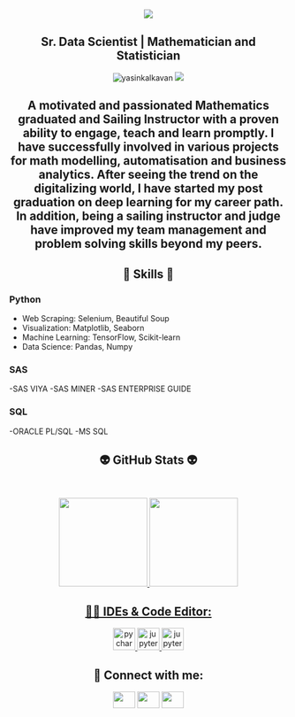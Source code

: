 
<h1 align="center">
  <a href="https://git.io/typing-svg">
    <img src="https://readme-typing-svg.herokuapp.com/?lines=▶▶+Hello!+👋+I'm+Yasin+Kalkavan◀&center=true&size=20">
  </a>
</h1>

<h2 align="center">Sr. Data Scientist | Mathematician and Statistician</h2>
<p align="center"> 
  <img src="https://komarev.com/ghpvc/?username=yasinkalkavan&label=Profile%20views&color=blue&style=flat" alt="yasinkalkavan"> 

  <img src="https://img.shields.io/github/followers/yasinkalkavan?style=social">
</p>

<h2 align="center">A motivated and passionated Mathematics graduated and Sailing Instructor with a proven ability to engage, teach and learn promptly. I have successfully involved in various projects for math modelling, automatisation and business analytics. After seeing the trend on the digitalizing world, I have started my post graduation on deep learning for my career path. In addition, being a sailing instructor and judge have improved my team management and problem solving skills beyond my peers.  </h2>


<h2 align="center"> 🦾 Skills 🦾 </h2>

### **Python**
- Web Scraping: Selenium, Beautiful Soup
- Visualization: Matplotlib, Seaborn
- Machine Learning: TensorFlow, Scikit-learn
- Data Science: Pandas, Numpy
### **SAS**
-SAS VIYA
-SAS MINER
-SAS ENTERPRISE GUIDE
### **SQL**
-ORACLE PL/SQL
-MS SQL


<h2 align="center">👽 GitHub Stats 👽</h2>
<br>
<p align="center">
<a href="https://github.com/yasinkalkavan">
<img height="160em" src="https://github-readme-stats.vercel.app/api?username=yasinkalkavan&show_icons=true&theme=react&include_all_commits=true&count_private=true"/> 
<img height="160em" src="https://github-readme-stats.vercel.app/api/top-langs/?username=yasinkalkavan&layout=compact&langs_count=16&theme=react"/></div></p>

<h2 align="center">👩‍💻 IDEs & Code Editor:</h2>

<p align="center"> 
  <a href="https://www.jetbrains.com/pycharm/" target="_blank"> <img src="https://user-images.githubusercontent.com/53316818/179799645-5dbf1f03-2ab8-4899-a7cf-d1bfeb11080e.png" alt="pycharm" width="40" height="40"/> </a> 
  <a href="https://jupyter.org/" target="_blank"> <img src="https://user-images.githubusercontent.com/53316818/179800198-f2d28bc9-bd6b-465c-bd34-53f271eab436.png" alt="jupyter" width="40" height="40"/> </a> 
  <a href="https://jupyter.org/" target="_blank"> <img src="https://images.g2crowd.com/uploads/product/image/large_detail/large_detail_74ad5cb85a15ea00c8bee37974c3f657/sas-enterprise-guide.jpg" alt="jupyter" width="40" height="40"/> </a> 

  
  <h2 align="center">💬 Connect with me:</h2>

<p align="center">
<a href="https://www.linkedin.com/in/yasinkalkavan/" target="blank"><img align="center" src="https://raw.githubusercontent.com/rahuldkjain/github-profile-readme-generator/master/src/images/icons/Social/linked-in-alt.svg"  height="30" width="40" /></a>
<a href="https://yasinkalkavan.medium.com/" target="blank"><img align="center" src="https://miro.medium.com/v2/resize:fit:828/format:webp/1*jfdwtvU6V6g99q3G7gq7dQ.png"  height="30" width="40" /></a>
<a href="[https://yasinkalkavan.medium.com/](https://www.researchgate.net/profile/Yasin-Kalkavan)" target="blank"><img align="center" src="https://eesa.lbl.gov/wp-content/uploads/2019/07/ResearchGate.png"  height="30" width="40" /></a>
</p>





